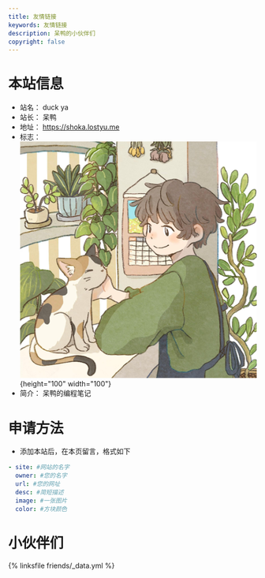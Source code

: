 ```yaml
---
title: 友情链接
keywords: 友情链接
description: 呆鸭的小伙伴们
copyright: false
---
```


# 本站信息

- 站名： duck ya
- 站长： 呆鸭
- 地址： https://shoka.lostyu.me
- 标志： ![呆鸭](/images/avatar.jpg){height="100" width="100"}
- 简介： 呆鸭的编程笔记

# 申请方法

- 添加本站后，在本页留言，格式如下

```yml
- site: #网站的名字
  owner: #您的名字
  url: #您的网址
  desc: #简短描述
  image: #一张图片
  color: #方块颜色
```

# 小伙伴们

{% linksfile friends/_data.yml %}
